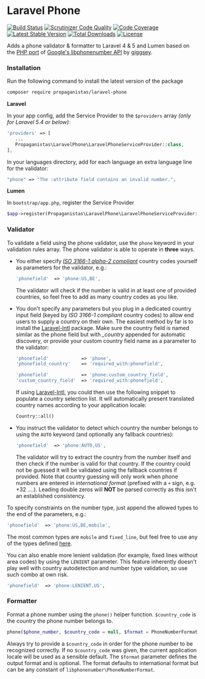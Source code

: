 # Laravel Phone

[![Build Status](https://travis-ci.org/Propaganistas/Laravel-Phone.svg?branch=master)](https://travis-ci.org/Propaganistas/Laravel-Phone)
[![Scrutinizer Code Quality](https://scrutinizer-ci.com/g/Propaganistas/Laravel-Phone/badges/quality-score.png?b=master)](https://scrutinizer-ci.com/g/Propaganistas/Laravel-Phone/?branch=master)
[![Code Coverage](https://scrutinizer-ci.com/g/Propaganistas/Laravel-Phone/badges/coverage.png?b=master)](https://scrutinizer-ci.com/g/Propaganistas/Laravel-Phone/?branch=master)
[![Latest Stable Version](https://poser.pugx.org/propaganistas/laravel-phone/v/stable)](https://packagist.org/packages/propaganistas/laravel-phone)
[![Total Downloads](https://poser.pugx.org/propaganistas/laravel-phone/downloads)](https://packagist.org/packages/propaganistas/laravel-phone)
[![License](https://poser.pugx.org/propaganistas/laravel-phone/license)](https://packagist.org/packages/propaganistas/laravel-phone)

Adds a phone validator & formatter to Laravel 4 & 5 and Lumen based on the [PHP port](https://github.com/giggsey/libphonenumber-for-php) of [Google's libphonenumber API](https://github.com/googlei18n/libphonenumber) by [giggsey](https://github.com/giggsey).

### Installation

Run the following command to install the latest version of the package

```bash
composer require propaganistas/laravel-phone
```

**Laravel**

In your app config, add the Service Provider to the `$providers` array *(only for Laravel 5.4 or below)*:

 ```php
'providers' => [
    ...
    Propaganistas\LaravelPhone\LaravelPhoneServiceProvider::class,
],
```

In your languages directory, add for each language an extra language line for the validator:

```php
"phone" => "The :attribute field contains an invalid number.",
```

**Lumen**

In `bootstrap/app.php`, register the Service Provider

```php
$app->register(Propaganistas\LaravelPhone\LaravelPhoneServiceProvider::class);
```

### Validator

To validate a field using the phone validator, use the `phone` keyword in your validation rules array. The phone validator is able to operate in **three** ways.

- You either specify [*ISO 3166-1 alpha-2 compliant*](http://en.wikipedia.org/wiki/ISO_3166-1_alpha-2#Officially_assigned_code_elements) country codes yourself as parameters for the validator, e.g.:

    ```php
    'phonefield'  => 'phone:US,BE',
    ```

  The validator will check if the number is valid in at least one of provided countries, so feel free to add as many country codes as you like.

- You don't specify any parameters but you plug in a dedicated country input field (keyed by *ISO 3166-1 compliant* country codes) to allow end users to supply a country on their own. The easiest method by far is to install the [Laravel-Intl](https://github.com/Propaganistas/Laravel-Intl) package. Make sure the country field is named similar as the phone field but with *_country* appended for automatic discovery, or provide your custom country field name as a parameter to the validator:

    ```php
    'phonefield'            => 'phone',
    'phonefield_country'    => 'required_with:phonefield',
    ```

    ```php
    'phonefield'            => 'phone:custom_country_field',
    'custom_country_field'  => 'required_with:phonefield',
    ```

  If using [Laravel-Intl](https://github.com/Propaganistas/Laravel-Intl), you could then use the following snippet to populate a country selection list. It will automatically present translated country names according to your application locale:

    ```php
    Country::all()
    ```

- You instruct the validator to detect which country the number belongs to using the `AUTO` keyword (and optionally any fallback countries):

    ```php
    'phonefield'  => 'phone:AUTO,US',
    ```

  The validator will try to extract the country from the number itself and then check if the number is valid for that country. If the country could not be guessed it will be validated using the fallback countries if provided. Note that country guessing will only work when phone numbers are entered in *international format* (prefixed with a `+` sign, e.g. +32 ....). Leading double zeros will **NOT** be parsed correctly as this isn't an established consistency.

To specify constraints on the number type, just append the allowed types to the end of the parameters, e.g.:

```php
'phonefield'  => 'phone:US,BE,mobile',
```
The most common types are `mobile` and `fixed_line`, but feel free to use any of the types defined [here](https://github.com/giggsey/libphonenumber-for-php/blob/master/src/PhoneNumberType.php).

You can also enable more lenient validation (for example, fixed lines without area codes) by using the `LENIENT` parameter. This feature inherently doesn't play well with country autodetection and number type validation, so use such combo at own risk.

```php
'phonefield'  => 'phone:LENIENT,US',
```

### Formatter
Format a phone number using the `phone()` helper function. `$country_code` is the country the phone number belongs to.

```php
phone($phone_number, $country_code = null, $format = PhoneNumberFormat::INTERNATIONAL)
```
Always try to provide a `$country_code` in order for the phone number to be recognized correctly. If no `$country_code` was given, the current application locale will be used as a sensible default.
The `$format` parameter defines the output format and is optional. The format defaults to international format but can be any constant of `libphonenumber\PhoneNumberFormat`.
